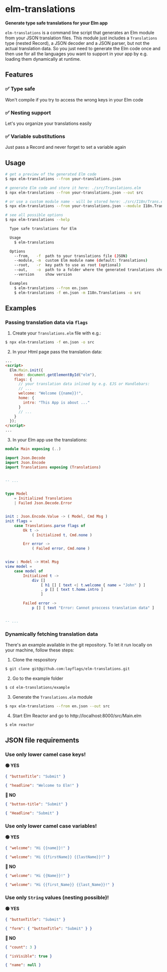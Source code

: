 # elm-translations

**Generate type safe translations for your Elm app**

`elm-translations` is a command line script that generates an Elm module from your JSON translation files. This module just includes a `Translations` type (nested Record), a JSON decoder and a JSON parser, but not the actual translation data. So you just need to generate the Elm code once and then use for all the languages you want to support in your app by e.g. loading them dynamically at runtime.

## Features

### ✅ Type safe

Won't compile if you try to access the wrong keys in your Elm code

### ✅ Nesting support

Let's you organize your translations easily

### ✅ Variable substitutions

Just pass a Record and never forget to set a variable again

## Usage

```sh
# get a preview of the generated Elm code
$ npx elm-translations --from your-translations.json

# generate Elm code and store it here: ./src/Translations.elm
$ npx elm-translations --from your-translations.json --out src

# or use a custom module name - will be stored here: ./src/I18n/Trans.elm
$ npx elm-translations --from your-translations.json --module I18n.Trans --out src

# see all possible options
$ npx elm-translations --help

  Type safe translations for Elm

  Usage
    $ elm-translations

  Options
    --from,   -f  path to your translations file (JSON)
    --module, -m  custom Elm module name (default: Translations)
    --root,   -r  key path to use as root (optional)
    --out,    -o  path to a folder where the generated translations should be saved (optional)
    --version     show version

  Examples
    $ elm-translations --from en.json
    $ elm-translations -f en.json -m I18n.Translations -o src
```

## Examples

### Passing translation data via `flags`

1. Create your `Translations.elm` file with e.g.:

```sh
$ npx elm-translations -f en.json -o src
```

2. In your Html page pass the translation data:

```html
...
<script>
  Elm.Main.init({
    node: document.getElementById("elm"),
    flags: {
      // your translation data inlined by e.g. EJS or Handlebars:
      // ...
      welcome: "Welcome {{name}}!",
      home: {
        intro: "This App is about ..."
      }
      // ...
    }
  });
</script>
...
```

3. In your Elm app use the translations:

```elm
module Main exposing (..)

import Json.Decode
import Json.Encode
import Translations exposing (Translations)


-- ...


type Model
    = Initialized Translations
    | Failed Json.Decode.Error


init : Json.Encode.Value -> ( Model, Cmd Msg )
init flags =
    case Translations.parse flags of
        Ok t ->
            ( Initialized t, Cmd.none )

        Err error ->
            ( Failed error, Cmd.none )


view : Model -> Html Msg
view model =
    case model of
        Initialized t ->
            div []
                [ h1 [] [ text <| t.welcome { name = "John" } ]
                , p [] [ text t.home.intro ]
                ]

        Failed error ->
            p [] [ text "Error: Cannot proccess translation data" ]


-- ...

```

### Dynamically fetching translation data

There's an example available in the git repository. To let it run locally on your machine, follow these steps:

1. Clone the respository

```sh
$ git clone git@github.com:layflags/elm-translations.git
```

2. Go to the example folder

```sh
$ cd elm-translations/example
```

3. Generate the `Translations.elm` module

```sh
$ npx elm-translations --from en.json --out src
```

4. Start Elm Reactor and go to http://localhost:8000/src/Main.elm

```sh
$ elm reactor
```

## JSON file requirements

### Use only lower camel case keys!

**🟢 YES**

```json
{ "buttonTitle": "Submit" }
```

```json
{ "headline": "Welcome to Elm!" }
```

**🔴 NO**

```json
{ "button-title": "Submit" }
```

```json
{ "Headline": "Submit" }
```

### Use only lower camel case variables!

**🟢 YES**

```json
{ "welcome": "Hi {{name}}!" }
```

```json
{ "welcome": "Hi {{firstName}} {{lastName}}!" }
```

**🔴 NO**

```json
{ "welcome": "Hi {{Name}}!" }
```

```json
{ "welcome": "Hi {{first_Name}} {{last_Name}}!" }
```

### Use only `String` values (nesting possible)!

**🟢 YES**

```json
{ "buttonTitle": "Submit" }
```

```json
{ "form": { "buttonTitle": "Submit" } }
```

**🔴 NO**

```json
{ "count": 3 }
```

```json
{ "isVisible": true }
```

```json
{ "name": null }
```
